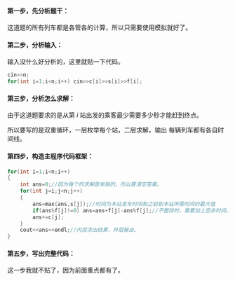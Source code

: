 #### 第一步，先分析题干：

这道题的所有列车都是各管各的计算，所以只需要使用模拟就好了。

#### 第二步，分析输入：

输入没什么好分析的，这里就贴一下代码。

```cpp
cin>>n;
for(int i=1;i<n;i++) cin>>c[i]>>s[i]>>f[i]; 
```

#### 第三步，分析怎么求解：
由于这道题要求的是从第 $i$ 站出发的乘客最少需要多少秒才能赶到终点。

所以要写的是双重循环，一层枚举每个站，二层求解，输出
每辆列车都有各自时间线。

#### 第四步，构造主程序代码框架：

```cpp
for(int i=1;i<n;i++)
{
	int ans=0;//因为每个的求解是单独的，所以要清空答案。
	for(int j=i;j<n;j++)
	{
		ans=max(ans,s[j]);//时间为本站发车时间和之前到本站所需时间的最大值
		if(ans%f[j]!=0) ans=ans+f[j]-ans%f[j];//不整除时，需要加上空余时间。
		ans+=c[j];
	}
	cout<<ans<<endl;//内层求出结果，外层输出。
}
```
#### 第五步，写出完整代码：

这一步我就不贴了，因为前面重点都有了。
